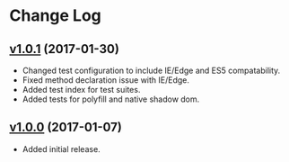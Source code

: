 # Change Log

## [v1.0.1](https://github.com/arsnebula/nebula-validate/releases/tag/v1.0.1) (2017-01-30)

- Changed test configuration to include IE/Edge and ES5 compatability.
- Fixed method declaration issue with IE/Edge.
- Added test index for test suites.
- Added tests for polyfill and native shadow dom.

## [v1.0.0](https://github.com/arsnebula/nebula-validate/releases/tag/v1.0.0) (2017-01-07)

- Added initial release.